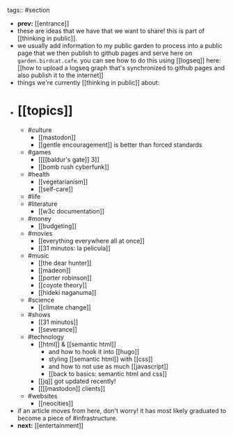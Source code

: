 tags:: #section

- **prev:** [[entrance]]
- these are ideas that we have that we want to share! this is part of [[thinking in public]].
- we usually add information to my public garden to process into a public page that we then publish to github pages and serve here on `garden.birdcat.cafe`. you can see how to do this using [[logseq]] here: [[how to upload a logseq graph that's synchronized to github pages and also publish it to the internet]]
- things we're currently [[thinking in public]] about:
- # [[topics]]
	- #culture
		- [[mastodon]]
		- [[gentle encouragement]] is better than forced standards
	- #games
		- [[[[baldur's gate]] 3]]
		- [[bomb rush cyberfunk]]
	- #health
		- [[vegetarianism]]
		- [[self-care]]
	- #life
	- #literature
		- [[w3c documentation]]
	- #money
		- [[budgeting]]
	- #movies
		- [[everything everywhere all at once]]
		- [[31 minutos: la pelicula]]
	- #music
		- [[the dear hunter]]
		- [[madeon]]
		- [[porter robinson]]
		- [[coyote theory]]
		- [[hideki naganuma]]
	- #science
		- [[climate change]]
	- #shows
		- [[31 minutos]]
		- [[severance]]
	- #technology
		- [[html]] & [[semantic html]]
			- and how to hook it into [[hugo]]
			- styling [[semantic html]] with [[css]]
			- and how to not use as much [[javascript]]
			- [[back to basics: semantic html and css]]
		- [[jq]] got updated recently!
		- [[[[mastodon]] clients]]
	- #websites
		- [[neocities]]
- if an article moves from here, don't worry! it has most likely graduated to become a piece of #infrastructure.
- **next:** [[entertainment]]